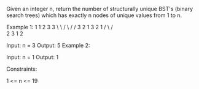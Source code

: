Given an integer n, return the number of structurally unique BST's (binary search trees) which has exactly n nodes of unique values from 1 to n.

 

Example 1:
1       1          2           3        3
 \       \       /   \        /        /
  3       2     1     3      2        1
 /         \                /          \
 2          3               1            2

Input: n = 3
Output: 5
Example 2:

Input: n = 1
Output: 1
 

Constraints:

1 <= n <= 19

